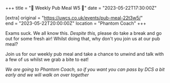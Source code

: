 +++
title = "🥡 Weekly Pub Meal W5 🥡"
date = "2023-05-22T17:30:00Z"

[extra]
original = "https://uwcs.co.uk/events/pub-meal-22t3w5/"    
end = "2023-05-22T20:00:00Z"
location = "Phantom Coach"
+++

Exams suck. We all know this. *Despite this,* please do take a break and go out for some fresh air! Whilst doing that, why don't you join us at our pub meal?

Join us for our weekly pub meal and take a chance to unwind and talk with a few of us whilst we grab a bite to eat!

*We are going to Phantom Coach, so if you want you can pass by DCS a bit early and we will walk on over together*
